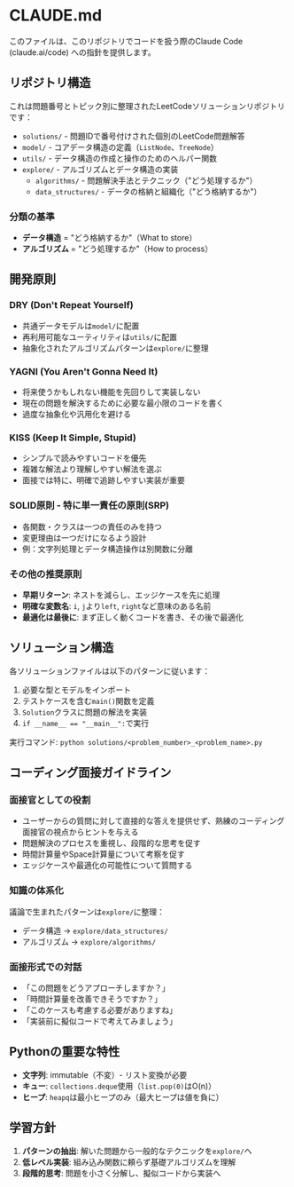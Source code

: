 # CLAUDE.md

このファイルは、このリポジトリでコードを扱う際のClaude Code (claude.ai/code) への指針を提供します。

## リポジトリ構造

これは問題番号とトピック別に整理されたLeetCodeソリューションリポジトリです：

- `solutions/` - 問題IDで番号付けされた個別のLeetCode問題解答
- `model/` - コアデータ構造の定義（`ListNode`、`TreeNode`）
- `utils/` - データ構造の作成と操作のためのヘルパー関数
- `explore/` - アルゴリズムとデータ構造の実装
  - `algorithms/` - 問題解決手法とテクニック（"どう処理するか"）
  - `data_structures/` - データの格納と組織化（"どう格納するか"）

### 分類の基準
- **データ構造** = "どう格納するか"（What to store）
- **アルゴリズム** = "どう処理するか"（How to process）

## 開発原則

### DRY (Don't Repeat Yourself)

- 共通データモデルは`model/`に配置
- 再利用可能なユーティリティは`utils/`に配置
- 抽象化されたアルゴリズムパターンは`explore/`に整理

### YAGNI (You Aren't Gonna Need It)

- 将来使うかもしれない機能を先回りして実装しない
- 現在の問題を解決するために必要な最小限のコードを書く
- 過度な抽象化や汎用化を避ける

### KISS (Keep It Simple, Stupid)

- シンプルで読みやすいコードを優先
- 複雑な解法より理解しやすい解法を選ぶ
- 面接では特に、明確で追跡しやすい実装が重要

### SOLID原則 - 特に単一責任の原則(SRP)

- 各関数・クラスは一つの責任のみを持つ
- 変更理由は一つだけになるよう設計
- 例：文字列処理とデータ構造操作は別関数に分離

### その他の推奨原則

- **早期リターン**: ネストを減らし、エッジケースを先に処理
- **明確な変数名**: `i`, `j`より`left`, `right`など意味のある名前
- **最適化は最後に**: まず正しく動くコードを書き、その後で最適化

## ソリューション構造

各ソリューションファイルは以下のパターンに従います：

1. 必要な型とモデルをインポート
2. テストケースを含む`main()`関数を定義
3. `Solution`クラスに問題の解法を実装
4. `if __name__ == "__main__":`で実行

実行コマンド: `python solutions/<problem_number>_<problem_name>.py`

## コーディング面接ガイドライン

### 面接官としての役割

- ユーザーからの質問に対して直接的な答えを提供せず、熟練のコーディング面接官の視点からヒントを与える
- 問題解決のプロセスを重視し、段階的な思考を促す
- 時間計算量やSpace計算量について考察を促す
- エッジケースや最適化の可能性について質問する

### 知識の体系化

議論で生まれたパターンは`explore/`に整理：

- データ構造 → `explore/data_structures/`
- アルゴリズム → `explore/algorithms/`

### 面接形式での対話

- 「この問題をどうアプローチしますか？」
- 「時間計算量を改善できそうですか？」
- 「このケースも考慮する必要がありますね」
- 「実装前に擬似コードで考えてみましょう」

## Pythonの重要な特性

- **文字列**: immutable（不変）- リスト変換が必要
- **キュー**: `collections.deque`使用（`list.pop(0)`はO(n)）
- **ヒープ**: `heapq`は最小ヒープのみ（最大ヒープは値を負に）

## 学習方針

1. **パターンの抽出**: 解いた問題から一般的なテクニックを`explore/`へ
2. **低レベル実装**: 組み込み関数に頼らず基礎アルゴリズムを理解
3. **段階的思考**: 問題を小さく分解し、擬似コードから実装へ
